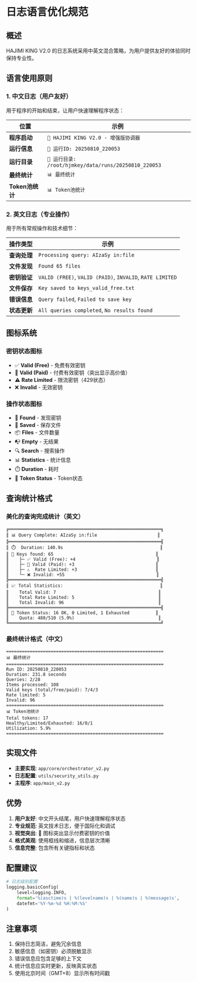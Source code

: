 # 日志语言优化规范

## 概述
HAJIMI KING V2.0 的日志系统采用中英文混合策略，为用户提供友好的体验同时保持专业性。

## 语言使用原则

### 1. 中文日志（用户友好）
用于程序的开始和结束，让用户快速理解程序状态：

| 位置 | 示例 |
|------|------|
| **程序启动** | `🚀 HAJIMI KING V2.0 - 增强版协调器` |
| **运行信息** | `📁 运行ID: 20250810_220053` |
| **运行目录** | `📂 运行目录: /root/hjmkey/data/runs/20250810_220053` |
| **最终统计** | `📊 最终统计` |
| **Token池统计** | `📊 Token池统计` |

### 2. 英文日志（专业操作）
用于所有常规操作和技术细节：

| 操作类型 | 示例 |
|----------|------|
| **查询处理** | `Processing query: AIzaSy in:file` |
| **文件发现** | `Found 65 files` |
| **密钥验证** | `VALID (FREE)`, `VALID (PAID)`, `INVALID`, `RATE LIMITED` |
| **文件保存** | `Key saved to keys_valid_free.txt` |
| **错误信息** | `Query failed`, `Failed to save key` |
| **状态更新** | `All queries completed`, `No results found` |

## 图标系统

### 密钥状态图标
- ✅ **Valid (Free)** - 免费有效密钥
- 💎 **Valid (Paid)** - 付费有效密钥（突出显示高价值）
- ⚠️ **Rate Limited** - 限流密钥（429状态）
- ❌ **Invalid** - 无效密钥

### 操作状态图标
- 🔑 **Found** - 发现密钥
- 💾 **Saved** - 保存文件
- 📦 **Files** - 文件数量
- 📭 **Empty** - 无结果
- 🔍 **Search** - 搜索操作
- 📊 **Statistics** - 统计信息
- ⏱️ **Duration** - 耗时
- 🎯 **Token Status** - Token状态

## 查询统计格式

### 美化的查询完成统计（英文）
```
╔══════════════════════════════════════════════════════════╗
║ 📊 Query Complete: AIzaSy in:file                       ║
╠══════════════════════════════════════════════════════════╣
║ ⏱️  Duration: 140.9s                                     ║
║ 🔑 Keys found: 65                                       ║
║    ├─ ✅ Valid (Free): +4                               ║
║    ├─ 💎 Valid (Paid): +3                               ║
║    ├─ ⚠️  Rate Limited: +3                              ║
║    └─ ❌ Invalid: +55                                   ║
╠══════════════════════════════════════════════════════════╣
║ 📈 Total Statistics:                                     ║
║    Total Valid: 7                                       ║
║    Total Rate Limited: 5                                ║
║    Total Invalid: 96                                    ║
╠══════════════════════════════════════════════════════════╣
║ 🎯 Token Status: 16 OK, 0 Limited, 1 Exhausted          ║
║    Quota: 480/510 (5.9%)                                ║
╚══════════════════════════════════════════════════════════╝
```

### 最终统计格式（中文）
```
============================================================
📊 最终统计
============================================================
Run ID: 20250810_220053
Duration: 231.8 seconds
Queries: 2/28
Items processed: 108
Valid keys (total/free/paid): 7/4/3
Rate limited: 5
Invalid: 96
============================================================
📊 Token池统计
Total tokens: 17
Healthy/Limited/Exhausted: 16/0/1
Utilization: 5.9%
============================================================
```

## 实现文件
- **主要实现**: `app/core/orchestrator_v2.py`
- **日志配置**: `utils/security_utils.py`
- **主程序**: `app/main_v2.py`

## 优势
1. **用户友好**: 中文开头结尾，用户快速理解程序状态
2. **专业规范**: 英文技术日志，便于国际化和调试
3. **视觉突出**: 💎 图标突出显示付费密钥的价值
4. **格式美观**: 使用框线和缩进，信息层次清晰
5. **信息完整**: 包含所有关键指标和状态

## 配置建议
```python
# 日志级别配置
logging.basicConfig(
    level=logging.INFO,
    format='%(asctime)s | %(levelname)s | %(name)s | %(message)s',
    datefmt='%Y-%m-%d %H:%M:%S'
)
```

## 注意事项
1. 保持日志简洁，避免冗余信息
2. 敏感信息（如密钥）必须脱敏显示
3. 错误信息应包含足够的上下文
4. 统计信息应实时更新，反映真实状态
5. 使用北京时间（GMT+8）显示所有时间戳